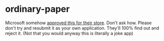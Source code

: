 # ordinary-paper
Microsoft somehow [approved this for their store](https://www.microsoft.com/en-gb/p/blank-paper/9nkq3rvxrm9b). Don't ask how.
Please don't try and resubmit it as your own application. They'll 100% find out and reject it. (Not that you would anyway this is literally a joke app)
